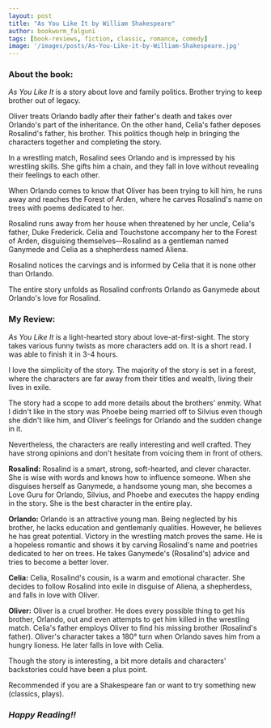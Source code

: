 ```yaml
---
layout: post
title: "As You Like It by William Shakespeare"
author: bookworm_falguni
tags: [book-reviews, fiction, classic, romance, comedy]
image: '/images/posts/As-You-Like-it-by-William-Shakespeare.jpg'
---
```


### **About the book:**
*As You Like It* is a story about love and family politics. Brother trying to keep brother out of legacy.

Oliver treats Orlando badly after their father's death and takes over Orlando's part of the inheritance. On the other hand, Celia's father deposes Rosalind's father, his brother. This politics though help in bringing the characters together and completing the story.

In a wrestling match, Rosalind sees Orlando and is impressed by his wrestling skills. She gifts him a chain, and they fall in love without revealing their feelings to each other.

When Orlando comes to know that Oliver has been trying to kill him, he runs away and reaches the Forest of Arden, where he carves Rosalind's name on trees with poems dedicated to her.

Rosalind runs away from her house when threatened by her uncle, Celia's father, Duke Frederick. Celia and Touchstone accompany her to the Forest of Arden, disguising themselves—Rosalind as a gentleman named Ganymede and Celia as a shepherdess named Aliena.

Rosalind notices the carvings and is informed by Celia that it is none other than Orlando.

The entire story unfolds as Rosalind confronts Orlando as Ganymede about Orlando's love for Rosalind.

### **My Review:**
*As You Like It* is a light-hearted story about love-at-first-sight. The story takes various funny twists as more characters add on. It is a short read. I was able to finish it in 3-4 hours.

I love the simplicity of the story. The majority of the story is set in a forest, where the characters are far away from their titles and wealth, living their lives in exile.

The story had a scope to add more details about the brothers' enmity. What I didn't like in the story was Phoebe being married off to Silvius even though she didn't like him, and Oliver's feelings for Orlando and the sudden change in it.

Nevertheless, the characters are really interesting and well crafted. They have strong opinions and don't hesitate from voicing them in front of others.

**Rosalind:** Rosalind is a smart, strong, soft-hearted, and clever character. She is wise with words and knows how to influence someone. When she disguises herself as Ganymede, a handsome young man, she becomes a Love Guru for Orlando, Silvius, and Phoebe and executes the happy ending in the story. She is the best character in the entire play.

**Orlando:** Orlando is an attractive young man. Being neglected by his brother, he lacks education and gentlemanly qualities. However, he believes he has great potential. Victory in the wrestling match proves the same. He is a hopeless romantic and shows it by carving Rosalind's name and poetries dedicated to her on trees. He takes Ganymede's (Rosalind's) advice and tries to become a better lover.

**Celia:** Celia, Rosalind's cousin, is a warm and emotional character. She decides to follow Rosalind into exile in disguise of Aliena, a shepherdess, and falls in love with Oliver.

**Oliver:** Oliver is a cruel brother. He does every possible thing to get his brother, Orlando, out and even attempts to get him killed in the wrestling match. Celia's father employs Oliver to find his missing brother (Rosalind's father). Oliver's character takes a 180° turn when Orlando saves him from a hungry lioness. He later falls in love with Celia.

Though the story is interesting, a bit more details and characters' backstories could have been a plus point.

Recommended if you are a Shakespeare fan or want to try something new (classics, plays).

### ***Happy Reading!!***
